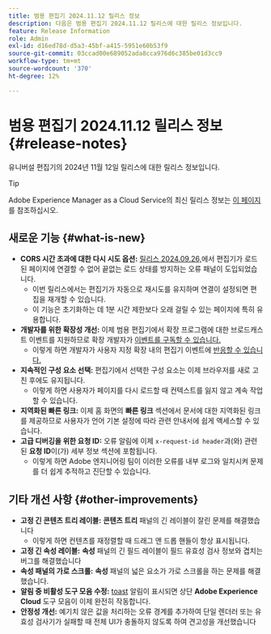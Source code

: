 ```yaml
---
title: 범용 편집기 2024.11.12 릴리스 정보
description: 다음은 범용 편집기 2024.11.12 릴리스에 대한 릴리스 정보입니다.
feature: Release Information
role: Admin
exl-id: d16ed78d-d5a3-45bf-a415-5951e60b53f9
source-git-commit: 03ccad00e689052ada8cca976d6c385be01d3cc9
workflow-type: tm+mt
source-wordcount: '370'
ht-degree: 12%

---
```



# 범용 편집기 2024.11.12 릴리스 정보 {#release-notes}

유니버설 편집기의 2024년 11월 12일 릴리스에 대한 릴리스 정보입니다.

>[!TIP]
>
>Adobe Experience Manager as a Cloud Service의 최신 릴리스 정보는 [이 페이지](/help/release-notes/release-notes-cloud/release-notes-current.md)를 참조하십시오.

## 새로운 기능 {#what-is-new}

* **CORS 시간 초과에 대한 다시 시도 옵션:** [릴리스 2024.09.26,](/help/release-notes/universal-editor/2024/2024-09-26.md)에서 편집기가 로드된 페이지에 연결할 수 없어 끝없는 로드 상태를 방지하는 오류 패널이 도입되었습니다.
   * 이번 릴리스에서는 편집기가 자동으로 재시도를 유지하며 연결이 설정되면 편집을 재개할 수 있습니다.
   * 이 기능은 초기화하는 데 1분 시간 제한보다 오래 걸릴 수 있는 페이지에 특히 유용합니다.
* **개발자를 위한 확장성 개선:** 이제 범용 편집기에서 확장 프로그램에 대한 브로드캐스트 이벤트를 지원하므로 확장 개발자가 [이벤트를 구독할 수 있습니다.](/help/implementing/universal-editor/events.md)
   * 이렇게 하면 개발자가 사용자 지정 확장 내의 편집기 이벤트에 [반응할 수 있습니다.](/help/implementing/universal-editor/customizing.md#extending)
* **지속적인 구성 요소 선택:** 편집기에서 선택한 구성 요소는 이제 브라우저를 새로 고친 후에도 유지됩니다.
   * 이렇게 하면 사용자가 페이지를 다시 로드할 때 컨텍스트를 잃지 않고 계속 작업할 수 있습니다.
* **지역화된 빠른 링크:** 이제 홈 화면의 **빠른 링크** 섹션에서 문서에 대한 지역화된 링크를 제공하므로 사용자가 언어 기본 설정에 따라 관련 안내서에 쉽게 액세스할 수 있습니다.
* **고급 디버깅을 위한 요청 ID:** 오류 알림에 이제 `x-request-id header`과(와) 관련된 **요청 ID**&#x200B;이(가) 세부 정보 섹션에 포함됩니다.
   * 이렇게 하면 Adobe 엔지니어링 팀이 이러한 오류를 내부 로그와 일치시켜 문제를 더 쉽게 추적하고 진단할 수 있습니다.

## 기타 개선 사항 {#other-improvements}

* **고정 긴 콘텐츠 트리 레이블:** **콘텐츠 트리** 패널의 긴 레이블이 잘린 문제를 해결했습니다
   * 이렇게 하면 컨텐츠를 재정렬할 때 드래그 앤 드롭 핸들이 항상 표시됩니다.
* **고정 긴 속성 레이블:** **속성** 패널의 긴 필드 레이블이 필드 유효성 검사 정보와 겹치는 버그를 해결했습니다
* **속성 패널의 가로 스크롤:** **속성** 패널의 넓은 요소가 가로 스크롤을 하는 문제를 해결했습니다.
* **알림 중 비활성 도구 모음 수정:** [toast](https://spectrum.adobe.com/page/toast/) 알림이 표시되면 상단 **Adobe Experience Cloud** 도구 모음이 이제 완전히 작동합니다.
* **안정성 개선:** 예기치 않은 값을 처리하는 오류 경계를 추가하여 단일 렌더러 또는 유효성 검사기가 실패할 때 전체 UI가 충돌하지 않도록 하여 견고성을 개선했습니다
